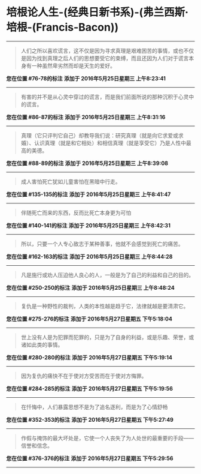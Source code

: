 # 培根论人生-(经典日新书系)-(弗兰西斯·培根-(Francis-Bacon))

---

> 人们之所以喜欢谎言，这不仅是因为寻求真理是艰难困苦的事情，或也不仅是因为找到真理之后人们的思想要受它的束缚，而且还因为人们对于谎言本身有一种虽然卑劣然而却是天生的爱好。

**您在位置 #76-78的标注** **添加于 2016年5月25日星期三 上午8:23:41**

---

> 有害的并不是从心灵中穿过的谎言，而是我们前面所说的那种沉积于心灵中的谎言。

**您在位置 #86-87的标注** **添加于 2016年5月25日星期三 上午8:31:16**

---

> 真理（它只评判它自己）却教导我们说：研究真理（就是向它求爱或求婚）、认识真理（就是和它相处）和相信真理（就是享受它）乃是人性中最高的美德。

**您在位置 #88-89的标注** **添加于 2016年5月25日星期三 上午8:39:08**

---

> 成人害怕死亡犹如儿童害怕在黑暗中行走。

**您在位置 #135-135的标注** **添加于 2016年5月25日星期三 上午8:41:47**

---

> 伴随死亡而来的东西，反而比死亡本身更为可怕

**您在位置 #140-141的标注** **添加于 2016年5月25日星期三 上午8:42:31**

---

> 所以，只要一个人专心致志于某种善事，他就不会感觉到死亡的痛苦。

**您在位置 #162-163的标注** **添加于 2016年5月25日星期三 上午8:44:28**

---

> 凡是施行或劝人压迫他人良心的人，一般是为了自己的利益和自己的目的。

**您在位置 #250-250的标注** **添加于 2016年5月25日星期三 上午8:48:24**

---

> 复仇是一种野性的裁判，人类的本性越是趋于它，法律就越是要清肃它。

**您在位置 #275-276的标注** **添加于 2016年5月27日星期五 下午5:18:04**

---

> 世上没有人是为犯罪而犯罪的，只是为了自身的利益，或是乐趣、荣誉，或诸如此类的事情。

**您在位置 #280-280的标注** **添加于 2016年5月27日星期五 下午5:19:14**

---

> 因为复仇的痛快不在于使对方受苦而在于使对方悔罪。

**您在位置 #284-285的标注** **添加于 2016年5月27日星期五 下午5:19:56**

---

> 在忏悔中，人们暴露思想不是为了追名逐利，而是为了心情舒畅

**您在位置 #352-353的标注** **添加于 2016年5月27日星期五 下午5:27:49**

---

> 作假与掩饰的最大坏处是，它使一个人丧失了为人处世的最重要的手段——信誉和信念。

**您在位置 #376-376的标注** **添加于 2016年5月27日星期五 下午5:29:56**

---

